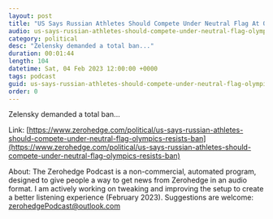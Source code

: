 ```yaml
---
layout: post
title: "US Says Russian Athletes Should Compete Under Neutral Flag At Olympics, Resists Ban"
audio: us-says-russian-athletes-should-compete-under-neutral-flag-olympics-resists-ban-2
category: political
desc: "Zelensky demanded a total ban..."
duration: 00:01:44
length: 104
datetime: Sat, 04 Feb 2023 12:00:00 +0000
tags: podcast
guid: us-says-russian-athletes-should-compete-under-neutral-flag-olympics-resists-ban-0
order: 0
---
```

Zelensky demanded a total ban...

Link: [https://www.zerohedge.com/political/us-says-russian-athletes-should-compete-under-neutral-flag-olympics-resists-ban](https://www.zerohedge.com/political/us-says-russian-athletes-should-compete-under-neutral-flag-olympics-resists-ban)

About: The Zerohedge Podcast is a non-commercial, automated program, designed to give people a way to get news from Zerohedge in an audio format.  I am actively working on tweaking and improving the setup to create a better listening experience (February 2023).  Suggestions are welcome: [zerohedgePodcast@outlook.com](mailto:zerohedgePodcast@outlook.com)